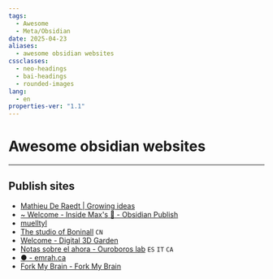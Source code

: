 ```yaml
---
tags:
  - Awesome
  - Meta/Obsidian
date: 2025-04-23
aliases:
  - awesome obsidian websites
cssclasses:
  - neo-headings
  - bai-headings
  - rounded-images
lang:
  - en
properties-ver: "1.1"
---
```

# Awesome obsidian websites

***
## Publish sites
- [Mathieu De Raedt \| Growing ideas](https://mathieu.deraedt.dev/)
- [\~ Welcome - Inside Max's 🧠 - Obsidian Publish](https://publish.obsidian.md/max/~+Welcome)
- [muelltyl](https://publish.obsidian.md/muelltyl)
- [The studio of Boninall](https://boninall.com) `CN`
- [Welcome - Digital 3D Garden](https://stephanlevin.garden/Welcome)
- [Notas sobre el ahora - Ouroboros lab](https://lab.marconoris.com/now) `ES` `IT` `CA`
- [● - emrah.ca](https://emrah.ca)
- [Fork My Brain - Fork My Brain](https://notes.nicolevanderhoeven.com/Fork+My+Brain)